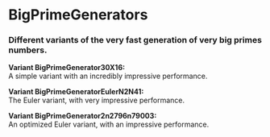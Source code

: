 # BigPrimeGenerators
### Different variants of the very fast generation of very big primes numbers.

**Variant BigPrimeGenerator30X16:**<br>
A simple variant with an incredibly impressive performance.

**Variant BigPrimeGeneratorEulerN2N41:**<br>
The Euler variant, with very impressive performance.

**Variant BigPrimeGenerator2n2796n79003:**<br>
An optimized Euler variant, with an impressive performance.
